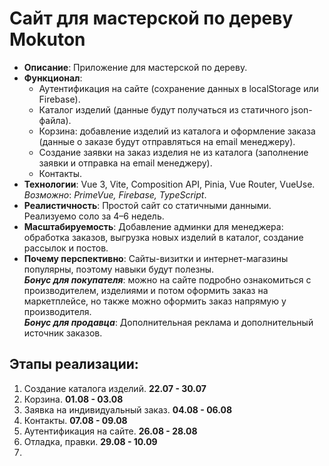 # Сайт для мастерской по дереву Mokuton

- **Описание**: Приложение для мастерской по дереву.
- **Функционал**:
    - Аутентификация на сайте (сохранение данных в localStorage или Firebase).
    - Каталог изделий (данные будут получаться из статичного json-файла).
    - Корзина: добавление изделий из каталога и оформление заказа (данные о заказе будут отправляться на email менеджеру).
    - Создание заявки на заказ изделия не из каталога (заполнение заявки и отправка на email менеджеру).
    - Контакты.
- **Технологии**: Vue 3, Vite, Composition API, Pinia, Vue Router, VueUse. _Возможно_: _PrimeVue, Firebase, TypeScript_.
- **Реалистичность**: Простой сайт со статичными данными. Реализуемо соло за 4–6 недель.
- **Масштабируемость**: Добавление админки для менеджера: обработка заказов, выгрузка новых изделий в каталог, создание рассылок и постов.
- **Почему перспективно**: Сайты-визитки и интернет-магазины популярны, поэтому навыки будут полезны.  
  **_Бонус для покупателя_**: можно на сайте подробно ознакомиться с производителем, изделиями и потом оформить заказ на маркетплейсе, но также можно оформить заказ напрямую у производителя.  
  **_Бонус для продавца_**: Дополнительная реклама и дополнительный источник заказов.

## Этапы реализации:
1. Создание каталога изделий. **22.07 - 30.07**
2. Корзина. **01.08 - 03.08**
3. Заявка на индивидуальный заказ. **04.08 - 06.08**
4. Контакты. **07.08 - 09.08**
5. Аутентификация на сайте. **26.08 - 28.08**
6. Отладка, правки. **29.08 - 10.09**
7. 